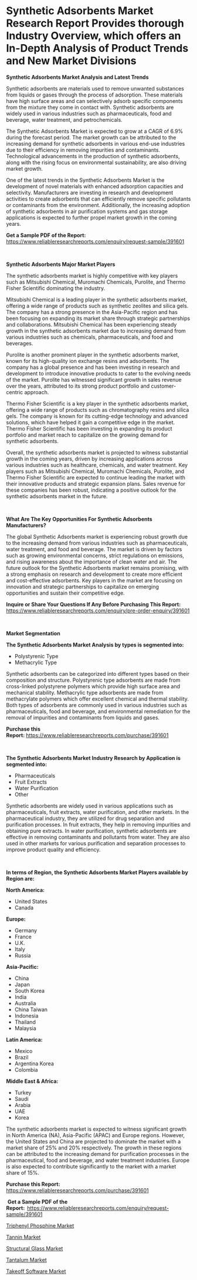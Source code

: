 <p><h1>Synthetic Adsorbents Market Research Report Provides thorough Industry Overview, which offers an In-Depth Analysis of Product Trends and New Market Divisions</h1></p><p><strong>Synthetic Adsorbents Market Analysis and Latest Trends</strong></p>
<p><p>Synthetic adsorbents are materials used to remove unwanted substances from liquids or gases through the process of adsorption. These materials have high surface areas and can selectively adsorb specific components from the mixture they come in contact with. Synthetic adsorbents are widely used in various industries such as pharmaceuticals, food and beverage, water treatment, and petrochemicals.</p><p>The Synthetic Adsorbents Market is expected to grow at a CAGR of 6.9% during the forecast period. The market growth can be attributed to the increasing demand for synthetic adsorbents in various end-use industries due to their efficiency in removing impurities and contaminants. Technological advancements in the production of synthetic adsorbents, along with the rising focus on environmental sustainability, are also driving market growth.</p><p>One of the latest trends in the Synthetic Adsorbents Market is the development of novel materials with enhanced adsorption capacities and selectivity. Manufacturers are investing in research and development activities to create adsorbents that can efficiently remove specific pollutants or contaminants from the environment. Additionally, the increasing adoption of synthetic adsorbents in air purification systems and gas storage applications is expected to further propel market growth in the coming years.</p></p>
<p><strong>Get a Sample PDF of the Report:&nbsp;</strong> <a href="https://www.reliableresearchreports.com/enquiry/request-sample/391601">https://www.reliableresearchreports.com/enquiry/request-sample/391601</a></p>
<p>&nbsp;</p>
<p><strong>Synthetic Adsorbents Major Market Players</strong></p>
<p><p>The synthetic adsorbents market is highly competitive with key players such as Mitsubishi Chemical, Muromachi Chemicals, Purolite, and Thermo Fisher Scientific dominating the industry. </p><p>Mitsubishi Chemical is a leading player in the synthetic adsorbents market, offering a wide range of products such as synthetic zeolites and silica gels. The company has a strong presence in the Asia-Pacific region and has been focusing on expanding its market share through strategic partnerships and collaborations. Mitsubishi Chemical has been experiencing steady growth in the synthetic adsorbents market due to increasing demand from various industries such as chemicals, pharmaceuticals, and food and beverages.</p><p>Purolite is another prominent player in the synthetic adsorbents market, known for its high-quality ion exchange resins and adsorbents. The company has a global presence and has been investing in research and development to introduce innovative products to cater to the evolving needs of the market. Purolite has witnessed significant growth in sales revenue over the years, attributed to its strong product portfolio and customer-centric approach.</p><p>Thermo Fisher Scientific is a key player in the synthetic adsorbents market, offering a wide range of products such as chromatography resins and silica gels. The company is known for its cutting-edge technology and advanced solutions, which have helped it gain a competitive edge in the market. Thermo Fisher Scientific has been investing in expanding its product portfolio and market reach to capitalize on the growing demand for synthetic adsorbents.</p><p>Overall, the synthetic adsorbents market is projected to witness substantial growth in the coming years, driven by increasing applications across various industries such as healthcare, chemicals, and water treatment. Key players such as Mitsubishi Chemical, Muromachi Chemicals, Purolite, and Thermo Fisher Scientific are expected to continue leading the market with their innovative products and strategic expansion plans. Sales revenue for these companies has been robust, indicating a positive outlook for the synthetic adsorbents market in the future.</p></p>
<p>&nbsp;</p>
<p><strong>What Are The Key Opportunities For Synthetic Adsorbents Manufacturers?</strong></p>
<p><p>The global Synthetic Adsorbents market is experiencing robust growth due to the increasing demand from various industries such as pharmaceuticals, water treatment, and food and beverage. The market is driven by factors such as growing environmental concerns, strict regulations on emissions, and rising awareness about the importance of clean water and air. The future outlook for the Synthetic Adsorbents market remains promising, with a strong emphasis on research and development to create more efficient and cost-effective adsorbents. Key players in the market are focusing on innovation and strategic partnerships to capitalize on emerging opportunities and sustain their competitive edge.</p></p>
<p><strong>Inquire or Share Your Questions If Any Before Purchasing This Report:</strong> <a href="https://www.reliableresearchreports.com/enquiry/pre-order-enquiry/391601">https://www.reliableresearchreports.com/enquiry/pre-order-enquiry/391601</a></p>
<p>&nbsp;</p>
<p><strong>Market Segmentation</strong></p>
<p><strong>The Synthetic Adsorbents Market Analysis by types is segmented into:</strong></p>
<p><ul><li>Polystyrenic Type</li><li>Methacrylic Type</li></ul></p>
<p><p>Synthetic adsorbents can be categorized into different types based on their composition and structure. Polystyrenic type adsorbents are made from cross-linked polystyrene polymers which provide high surface area and mechanical stability. Methacrylic type adsorbents are made from methacrylate polymers which offer excellent chemical and thermal stability. Both types of adsorbents are commonly used in various industries such as pharmaceuticals, food and beverage, and environmental remediation for the removal of impurities and contaminants from liquids and gases.</p></p>
<p><strong>Purchase this Report:&nbsp;</strong><a href="https://www.reliableresearchreports.com/purchase/391601">https://www.reliableresearchreports.com/purchase/391601</a></p>
<p>&nbsp;</p>
<p><strong>The Synthetic Adsorbents Market Industry Research by Application is segmented into:</strong></p>
<p><ul><li>Pharmaceuticals</li><li>Fruit Extracts</li><li>Water Purification</li><li>Other</li></ul></p>
<p><p>Synthetic adsorbents are widely used in various applications such as pharmaceuticals, fruit extracts, water purification, and other markets. In the pharmaceutical industry, they are utilized for drug separation and purification processes. In fruit extracts, they help in removing impurities and obtaining pure extracts. In water purification, synthetic adsorbents are effective in removing contaminants and pollutants from water. They are also used in other markets for various purification and separation processes to improve product quality and efficiency.</p></p>
<p>&nbsp;</p>
<p><strong>In terms of Region, the Synthetic Adsorbents Market Players available by Region are:</strong></p>
<p>
    <p> <strong> North America: </strong>
        <ul>
            <li>United States</li>
            <li>Canada</li>
        </ul>
        </p> 
    <p> <strong> Europe: </strong>
        <ul>
            <li>Germany</li>
            <li>France</li>
            <li>U.K.</li>
            <li>Italy</li>
            <li>Russia</li>
        </ul>
        </p> 
    <p> <strong> Asia-Pacific: </strong>
        <ul>
            <li>China</li>
            <li>Japan</li>
            <li>South Korea</li>
            <li>India</li>
            <li>Australia</li>
            <li>China Taiwan</li>
            <li>Indonesia</li>
            <li>Thailand</li>
            <li>Malaysia</li>
        </ul>
        </p> 
    <p> <strong> Latin America: </strong>
        <ul>
            <li>Mexico</li>
            <li>Brazil</li>
            <li>Argentina Korea</li>
            <li>Colombia</li>
        </ul>
        </p> 
    <p> <strong> Middle East & Africa: </strong>
        <ul>
            <li>Turkey</li>
            <li>Saudi</li>
            <li>Arabia</li>
            <li>UAE</li>
            <li>Korea</li>
        </ul>
    </p>
    </p>
<p><p>The synthetic adsorbents market is expected to witness significant growth in North America (NA), Asia-Pacific (APAC) and Europe regions. However, the United States and China are projected to dominate the market with a market share of 25% and 20% respectively. The growth in these regions can be attributed to the increasing demand for purification processes in the pharmaceutical, food and beverage, and water treatment industries. Europe is also expected to contribute significantly to the market with a market share of 15%.</p></p>
<p><strong>Purchase this Report: </strong><a href="https://www.reliableresearchreports.com/purchase/391601">https://www.reliableresearchreports.com/purchase/391601</a></p>
<p>&nbsp;<strong>Get a Sample PDF of the Report:&nbsp;&nbsp;</strong><a href="https://www.reliableresearchreports.com/enquiry/request-sample/391601">https://www.reliableresearchreports.com/enquiry/request-sample/391601</a></p>
<p><strong></strong></p>
<p><p><a href="https://cautious-neon-760.notion.site/Triphenyl-Phosphine-Market-Size-Growth-Outlook-from-2024-to-2031-projecting-at-Market-s-Trends-Ana-87cb69ec305647fca060a8ae027a4f33">Triphenyl Phosphine Market</a></p><p><a href="https://view.publitas.com/reportprime-1/tannin-market-growth-market-trends-covid-19-impact-and-forecasts-for-period-from-2024-2031/">Tannin Market</a></p><p><a href="https://github.com/redneck06/Market-Research-Report-List-2/blob/main/structural-glass-market.md">Structural Glass Market</a></p><p><a href="https://view.publitas.com/reportprime-1/tantalum-market-share-market-new-trends-analysis-report-by-type-by-application-by-end-use-by-region-and-segment-forecasts-2024-2031/">Tantalum Market</a></p><p><a href="https://frill-swim-3cd.notion.site/Takeoff-Software-Market-Size-Reflecting-a-Forecast-Till-2031-Market-By-Type-By-Application-and-By--08ec5ce2d6ff49e49b32d07c5f994827">Takeoff Software Market</a></p></p>